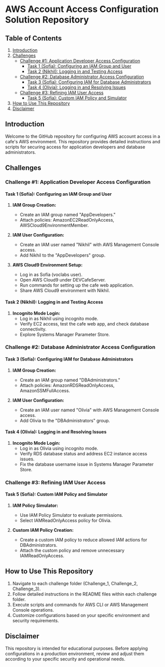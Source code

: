 # AWS Account Access Configuration Solution Repository

## Table of Contents

1. [Introduction](#introduction)
2. [Challenges](#challenges)
    - [Challenge #1: Application Developer Access Configuration](#challenge-1-application-developer-access-configuration)
        - [Task 1 (Sofía): Configuring an IAM Group and User](#task-1-sofía-configuring-an-iam-group-and-user)
        - [Task 2 (Nikhil): Logging in and Testing Access](#task-2-nikhil-logging-in-and-testing-access)
    - [Challenge #2: Database Administrator Access Configuration](#challenge-2-database-administrator-access-configuration)
        - [Task 3 (Sofía): Configuring IAM for Database Administrators](#task-3-sofía-configuring-iam-for-database-administrators)
        - [Task 4 (Olivia): Logging in and Resolving Issues](#task-4-olivia-logging-in-and-resolving-issues)
    - [Challenge #3: Refining IAM User Access](#challenge-3-refining-iam-user-access)
        - [Task 5 (Sofía): Custom IAM Policy and Simulator](#task-5-sofía-custom-iam-policy-and-simulator)
3. [How to Use This Repository](#how-to-use-this-repository)
4. [Disclaimer](#disclaimer)

## Introduction

Welcome to the GitHub repository for configuring AWS account access in a cafe's AWS environment. This repository provides detailed instructions and scripts for securing access for application developers and database administrators.

## Challenges

### Challenge #1: Application Developer Access Configuration

#### Task 1 (Sofía): Configuring an IAM Group and User

1. **IAM Group Creation:**
   - Create an IAM group named "AppDevelopers."
   - Attach policies: AmazonEC2ReadOnlyAccess, AWSCloud9EnvironmentMember.

2. **IAM User Configuration:**
   - Create an IAM user named "Nikhil" with AWS Management Console access.
   - Add Nikhil to the "AppDevelopers" group.

3. **AWS Cloud9 Environment Setup:**
   - Log in as Sofía (voclabs user).
   - Open AWS Cloud9 under DEVCafeServer.
   - Run commands for setting up the cafe web application.
   - Share AWS Cloud9 environment with Nikhil.

#### Task 2 (Nikhil): Logging in and Testing Access

1. **Incognito Mode Login:**
   - Log in as Nikhil using incognito mode.
   - Verify EC2 access, test the cafe web app, and check database connectivity.
   - Explore Systems Manager Parameter Store.

### Challenge #2: Database Administrator Access Configuration

#### Task 3 (Sofía): Configuring IAM for Database Administrators

1. **IAM Group Creation:**
   - Create an IAM group named "DBAdministrators."
   - Attach policies: AmazonRDSReadOnlyAccess, AmazonSSMFullAccess.

2. **IAM User Configuration:**
   - Create an IAM user named "Olivia" with AWS Management Console access.
   - Add Olivia to the "DBAdministrators" group.

#### Task 4 (Olivia): Logging in and Resolving Issues

1. **Incognito Mode Login:**
   - Log in as Olivia using incognito mode.
   - Verify RDS database status and address EC2 instance access issues.
   - Fix the database username issue in Systems Manager Parameter Store.

### Challenge #3: Refining IAM User Access

#### Task 5 (Sofía): Custom IAM Policy and Simulator

1. **IAM Policy Simulator:**
   - Use IAM Policy Simulator to evaluate permissions.
   - Select IAMReadOnlyAccess policy for Olivia.

2. **Custom IAM Policy Creation:**
   - Create a custom IAM policy to reduce allowed IAM actions for DBAdministrators.
   - Attach the custom policy and remove unnecessary IAMReadOnlyAccess.

## How to Use This Repository

1. Navigate to each challenge folder (Challenge_1, Challenge_2, Challenge_3).
2. Follow detailed instructions in the README files within each challenge folder.
3. Execute scripts and commands for AWS CLI or AWS Management Console operations.
4. Customize configurations based on your specific environment and security requirements.

## Disclaimer

This repository is intended for educational purposes. Before applying configurations in a production environment, review and adjust them according to your specific security and operational needs.
